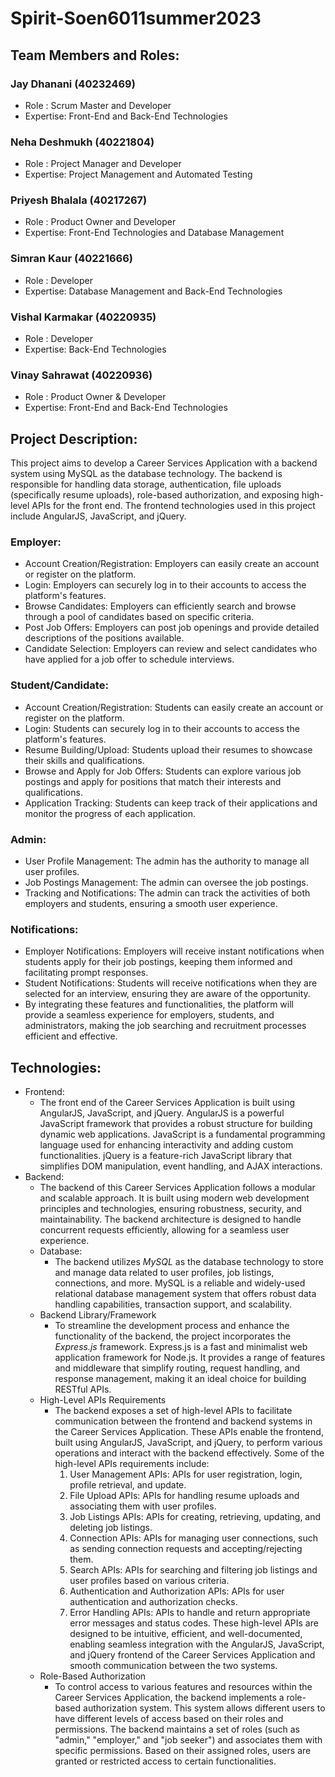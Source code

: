 # Spirit-Soen6011summer2023

## Team Members and Roles:

### Jay Dhanani (40232469) 
  - Role : Scrum Master and Developer
  - Expertise:  Front-End and Back-End Technologies
### Neha Deshmukh (40221804)
  - Role : Project Manager and Developer
  - Expertise:  Project Management and Automated Testing
### Priyesh Bhalala (40217267)
  - Role : Product Owner and Developer
  - Expertise:  Front-End Technologies and Database Management 
### Simran Kaur (40221666)
  - Role : Developer
  - Expertise:  Database Management and Back-End Technologies
### Vishal Karmakar (40220935)
  - Role : Developer
  - Expertise: Back-End Technologies
### Vinay Sahrawat (40220936)
  - Role : Product Owner & Developer
  - Expertise: Front-End and Back-End Technologies

    
## Project Description:
This project aims to develop a Career Services Application with a backend system using MySQL as the database technology. The backend is responsible for handling data storage, authentication, file uploads (specifically resume uploads), role-based authorization, and exposing high-level APIs for the front end. The frontend technologies used in this project include AngularJS, JavaScript, and jQuery.

###  Employer:
- Account Creation/Registration: Employers can easily create an account or register on the platform.
- Login: Employers can securely log in to their accounts to access the platform's features.
- Browse Candidates: Employers can efficiently search and browse through a pool of candidates based on specific criteria.
- Post Job Offers: Employers can post job openings and provide detailed descriptions of the positions available.
- Candidate Selection: Employers can review and select candidates who have applied for a job offer to schedule interviews.

### Student/Candidate:
- Account Creation/Registration: Students can easily create an account or register on the platform.
- Login: Students can securely log in to their accounts to access the platform's features.
- Resume Building/Upload: Students  upload their resumes to showcase their skills and qualifications.
- Browse and Apply for Job Offers: Students can explore various job postings and apply for positions that match their interests and qualifications.
- Application Tracking: Students can keep track of their applications and monitor the progress of each application.

### Admin:
- User Profile Management: The admin has the authority to manage all user profiles.
- Job Postings Management: The admin can oversee the job postings.
- Tracking and Notifications: The admin can track the activities of both employers and students, ensuring a smooth user experience.

### Notifications:
- Employer Notifications: Employers will receive instant notifications when students apply for their job postings, keeping them informed and facilitating prompt responses.
- Student Notifications: Students will receive notifications when they are selected for an interview, ensuring they are aware of the opportunity.
- By integrating these features and functionalities, the platform will provide a seamless experience for employers, students, and administrators, making the job searching and recruitment processes efficient and effective.

## Technologies:
- Frontend:
    - The front end of the Career Services Application is built using AngularJS, JavaScript, and jQuery. AngularJS is a powerful JavaScript framework that provides a robust structure for building dynamic web applications. JavaScript is a fundamental programming language used for enhancing interactivity and adding custom functionalities. jQuery is a feature-rich JavaScript library that simplifies DOM manipulation, event handling, and AJAX interactions.
- Backend:
    - The backend of this Career Services Application follows a modular and scalable approach. It is built using modern web development principles and technologies, ensuring robustness, security, and maintainability. The backend architecture is designed to handle concurrent requests efficiently, allowing for a seamless user experience.
    - Database:
        - The backend utilizes *MySQL* as the database technology to store and manage data related to user profiles, job listings, connections, and more. MySQL is a reliable and widely-used relational database management system that offers robust data handling capabilities, transaction support, and scalability.
    - Backend Library/Framework
        - To streamline the development process and enhance the functionality of the backend, the project incorporates the *Express.js* framework. Express.js is a fast and minimalist web application framework for Node.js. It provides a range of features and middleware that simplify routing, request handling, and response management, making it an ideal choice for building RESTful APIs.
    - High-Level APIs Requirements
        - The backend exposes a set of high-level APIs to facilitate communication between the frontend and backend systems in the Career Services Application. These APIs enable the frontend, built using AngularJS, JavaScript, and jQuery, to perform various operations and interact with the backend effectively. Some of the high-level APIs requirements include:
          1. User Management APIs: APIs for user registration, login, profile retrieval, and update.
          2. File Upload APIs: APIs for handling resume uploads and associating them with user profiles.
          3. Job Listings APIs: APIs for creating, retrieving, updating, and deleting job listings.
          4. Connection APIs: APIs for managing user connections, such as sending connection requests and accepting/rejecting them.
          5. Search APIs: APIs for searching and filtering job listings and user profiles based on various criteria.
          6. Authentication and Authorization APIs: APIs for user authentication and authorization checks.
          7. Error Handling APIs: APIs to handle and return appropriate error messages and status codes.
          These high-level APIs are designed to be intuitive, efficient, and well-documented, enabling seamless integration with the AngularJS, JavaScript, and jQuery frontend of the Career Services Application and smooth communication between the two systems.
    - Role-Based Authorization
        - To control access to various features and resources within the Career Services Application, the backend implements a role-based authorization system. This system allows different users to have different levels of access based on their roles and permissions. The backend maintains a set of roles (such as "admin," "employer," and "job seeker") and associates them with specific permissions. Based on their assigned roles, users are granted or restricted access to certain functionalities.
